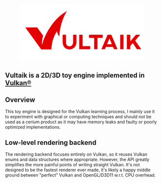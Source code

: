 

<h1 align="center">
   <img src="Logo/vultaik-logo.png" width=410>

  
  ##               Vultaik is a 2D/3D toy engine implemented in [Vulkan®]([https://www.khronos.org/vulkan/](https://learn.microsoft.com/en-us/windows/win32/direct3d12/directx-12-programming-guide))
  
</h1>


  ##              



## Overview
This toy engine is designed for the Vulkan learning process, I mainly use it to experiment with graphical or computing techniques and should not be used as a cerium product as it may have memory leaks and faulty or poorly optimized implementations.

## Low-level rendering backend
The rendering backend focuses entirely on Vulkan, so it reuses Vulkan enums and data structures where appropriate. However, the API greatly simplifies the more painful points of writing straight Vulkan. It's not designed to be the fastest renderer ever made, it's likely a happy middle ground between "perfect" Vulkan and OpenGL/D3D11 w.r.t. CPU overhead.

